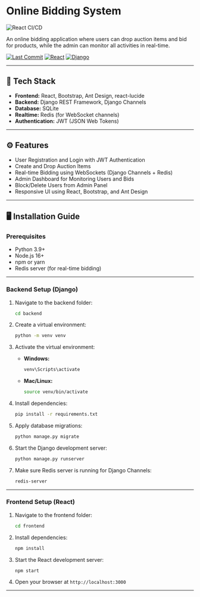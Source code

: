 # Online Bidding System

![React CI/CD](https://github.com/sumit4622/onlinebiddingsystem/actions/workflows/ci.yml/badge.svg)

An online bidding application where users can drop auction items and bid for products, while the admin can monitor all activities in real-time.

[![Last Commit](https://img.shields.io/github/last-commit/sumit4622/onlinebiddingsystem?style=for-the-badge\&color=007ACC)]()
[![React](https://img.shields.io/badge/React-17.0.2-blue)]()
[![Django](https://img.shields.io/badge/Django-4.2-green)]()

---

## 🔧 Tech Stack

* **Frontend:** React, Bootstrap, Ant Design, react-lucide
* **Backend:** Django REST Framework, Django Channels
* **Database:** SQLite
* **Realtime:** Redis (for WebSocket channels)
* **Authentication:** JWT (JSON Web Tokens)

---

## ⚙️ Features

* User Registration and Login with JWT Authentication
* Create and Drop Auction Items
* Real-time Bidding using WebSockets (Django Channels + Redis)
* Admin Dashboard for Monitoring Users and Bids
* Block/Delete Users from Admin Panel
* Responsive UI using React, Bootstrap, and Ant Design

---

## 🖥️ Installation Guide

### Prerequisites

* Python 3.9+
* Node.js 16+
* npm or yarn
* Redis server (for real-time bidding)

---

### Backend Setup (Django)

1. Navigate to the backend folder:

   ```bash
   cd backend
   ```
2. Create a virtual environment:

   ```bash
   python -m venv venv
   ```
3. Activate the virtual environment:

   * **Windows:**

     ```bash
     venv\Scripts\activate
     ```
   * **Mac/Linux:**

     ```bash
     source venv/bin/activate
     ```
4. Install dependencies:

   ```bash
   pip install -r requirements.txt
   ```
5. Apply database migrations:

   ```bash
   python manage.py migrate
   ```
6. Start the Django development server:

   ```bash
   python manage.py runserver
   ```
7. Make sure Redis server is running for Django Channels:

   ```bash
   redis-server
   ```

---

### Frontend Setup (React)

1. Navigate to the frontend folder:

   ```bash
   cd frontend
   ```
2. Install dependencies:

   ```bash
   npm install
   ```
3. Start the React development server:

   ```bash
   npm start
   ```
4. Open your browser at `http://localhost:3000`

---
